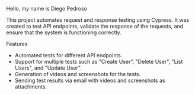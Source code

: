 Hello, my name is Diego Pedroso

This project automates request and response testing using Cypress. It was created to test API endpoints, validate the response of the requests, and ensure that the system is functioning correctly.

Features
* Automated tests for different API endpoints.
* Support for multiple tests such as "Create User", "Delete User", "List Users", and "Update User".
* Generation of videos and screenshots for the tests.
* Sending test results via email with videos and screenshots as attachments.

